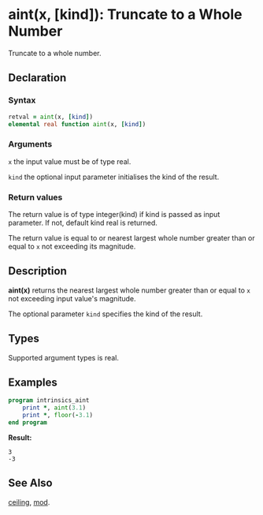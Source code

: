 # aint(x, [kind]): Truncate to a Whole Number

Truncate to a whole number.

## Declaration

### Syntax

```fortran
retval = aint(x, [kind])
elemental real function aint(x, [kind])
```

### Arguments

`x` the input value must be of type real.

`kind` the optional input parameter initialises the kind of the result.

### Return values

The return value is of type integer(kind) if kind is passed as input parameter.
If not, default kind real is returned.

The return value is equal to or nearest largest whole number greater than or
equal to `x` not exceeding its magnitude.

## Description

**aint(x)** returns the nearest largest whole number greater than or equal to
`x` not exceeding input value's magnitude.

The optional parameter `kind` specifies the kind of the result.

## Types

Supported argument types is real.

## Examples

```fortran
program intrinsics_aint
	print *, aint(3.1)
	print *, floor(-3.1)
end program
```

**Result:**

```
3
-3
```

## See Also

[ceiling](ceiling.md), [mod](mod.md).
